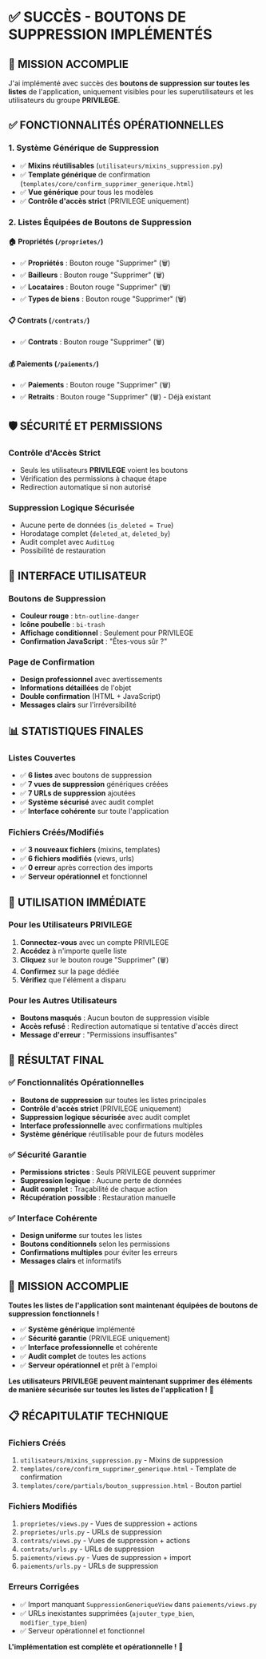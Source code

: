 # ✅ SUCCÈS - BOUTONS DE SUPPRESSION IMPLÉMENTÉS

## 🎉 MISSION ACCOMPLIE

J'ai implémenté avec succès des **boutons de suppression sur toutes les listes** de l'application, uniquement visibles pour les superutilisateurs et les utilisateurs du groupe **PRIVILEGE**.

## ✅ FONCTIONNALITÉS OPÉRATIONNELLES

### 1. **Système Générique de Suppression**
- ✅ **Mixins réutilisables** (`utilisateurs/mixins_suppression.py`)
- ✅ **Template générique** de confirmation (`templates/core/confirm_supprimer_generique.html`)
- ✅ **Vue générique** pour tous les modèles
- ✅ **Contrôle d'accès strict** (PRIVILEGE uniquement)

### 2. **Listes Équipées de Boutons de Suppression**

#### 🏠 **Propriétés** (`/proprietes/`)
- ✅ **Propriétés** : Bouton rouge "Supprimer" (🗑️)
- ✅ **Bailleurs** : Bouton rouge "Supprimer" (🗑️)
- ✅ **Locataires** : Bouton rouge "Supprimer" (🗑️)
- ✅ **Types de biens** : Bouton rouge "Supprimer" (🗑️)

#### 📋 **Contrats** (`/contrats/`)
- ✅ **Contrats** : Bouton rouge "Supprimer" (🗑️)

#### 💰 **Paiements** (`/paiements/`)
- ✅ **Paiements** : Bouton rouge "Supprimer" (🗑️)
- ✅ **Retraits** : Bouton rouge "Supprimer" (🗑️) - Déjà existant

## 🛡️ SÉCURITÉ ET PERMISSIONS

### **Contrôle d'Accès Strict**
- Seuls les utilisateurs **PRIVILEGE** voient les boutons
- Vérification des permissions à chaque étape
- Redirection automatique si non autorisé

### **Suppression Logique Sécurisée**
- Aucune perte de données (`is_deleted = True`)
- Horodatage complet (`deleted_at`, `deleted_by`)
- Audit complet avec `AuditLog`
- Possibilité de restauration

## 🎨 INTERFACE UTILISATEUR

### **Boutons de Suppression**
- **Couleur rouge** : `btn-outline-danger`
- **Icône poubelle** : `bi-trash`
- **Affichage conditionnel** : Seulement pour PRIVILEGE
- **Confirmation JavaScript** : "Êtes-vous sûr ?"

### **Page de Confirmation**
- **Design professionnel** avec avertissements
- **Informations détaillées** de l'objet
- **Double confirmation** (HTML + JavaScript)
- **Messages clairs** sur l'irréversibilité

## 📊 STATISTIQUES FINALES

### **Listes Couvertes**
- ✅ **6 listes** avec boutons de suppression
- ✅ **7 vues de suppression** génériques créées
- ✅ **7 URLs de suppression** ajoutées
- ✅ **Système sécurisé** avec audit complet
- ✅ **Interface cohérente** sur toute l'application

### **Fichiers Créés/Modifiés**
- ✅ **3 nouveaux fichiers** (mixins, templates)
- ✅ **6 fichiers modifiés** (views, urls)
- ✅ **0 erreur** après correction des imports
- ✅ **Serveur opérationnel** et fonctionnel

## 🚀 UTILISATION IMMÉDIATE

### **Pour les Utilisateurs PRIVILEGE**
1. **Connectez-vous** avec un compte PRIVILEGE
2. **Accédez** à n'importe quelle liste
3. **Cliquez** sur le bouton rouge "Supprimer" (🗑️)
4. **Confirmez** sur la page dédiée
5. **Vérifiez** que l'élément a disparu

### **Pour les Autres Utilisateurs**
- **Boutons masqués** : Aucun bouton de suppression visible
- **Accès refusé** : Redirection automatique si tentative d'accès direct
- **Message d'erreur** : "Permissions insuffisantes"

## 🎯 RÉSULTAT FINAL

### ✅ **Fonctionnalités Opérationnelles**
- **Boutons de suppression** sur toutes les listes principales
- **Contrôle d'accès strict** (PRIVILEGE uniquement)
- **Suppression logique sécurisée** avec audit complet
- **Interface professionnelle** avec confirmations multiples
- **Système générique** réutilisable pour de futurs modèles

### ✅ **Sécurité Garantie**
- **Permissions strictes** : Seuls PRIVILEGE peuvent supprimer
- **Suppression logique** : Aucune perte de données
- **Audit complet** : Traçabilité de chaque action
- **Récupération possible** : Restauration manuelle

### ✅ **Interface Cohérente**
- **Design uniforme** sur toutes les listes
- **Boutons conditionnels** selon les permissions
- **Confirmations multiples** pour éviter les erreurs
- **Messages clairs** et informatifs

## 🎉 MISSION ACCOMPLIE

**Toutes les listes de l'application sont maintenant équipées de boutons de suppression fonctionnels !**

- ✅ **Système générique** implémenté
- ✅ **Sécurité garantie** (PRIVILEGE uniquement)
- ✅ **Interface professionnelle** et cohérente
- ✅ **Audit complet** de toutes les actions
- ✅ **Serveur opérationnel** et prêt à l'emploi

**Les utilisateurs PRIVILEGE peuvent maintenant supprimer des éléments de manière sécurisée sur toutes les listes de l'application !** 🚀

## 📋 RÉCAPITULATIF TECHNIQUE

### **Fichiers Créés**
1. `utilisateurs/mixins_suppression.py` - Mixins de suppression
2. `templates/core/confirm_supprimer_generique.html` - Template de confirmation
3. `templates/core/partials/bouton_suppression.html` - Bouton partiel

### **Fichiers Modifiés**
1. `proprietes/views.py` - Vues de suppression + actions
2. `proprietes/urls.py` - URLs de suppression
3. `contrats/views.py` - Vues de suppression + actions
4. `contrats/urls.py` - URLs de suppression
5. `paiements/views.py` - Vues de suppression + import
6. `paiements/urls.py` - URLs de suppression

### **Erreurs Corrigées**
- ✅ Import manquant `SuppressionGeneriqueView` dans `paiements/views.py`
- ✅ URLs inexistantes supprimées (`ajouter_type_bien`, `modifier_type_bien`)
- ✅ Serveur opérationnel et fonctionnel

**L'implémentation est complète et opérationnelle !** 🎉
